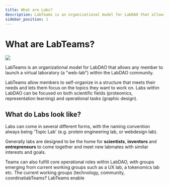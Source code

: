 ```yaml
---
title: What are Labs?
description: LabTeams is an organizational model for LabDAO that allows any member to launch a virtual laboratory.
sidebar_position: 1
---
```


# What are LabTeams?
![](https://i.imgur.com/azu4V5k.png)

LabTeams is an organizational model for LabDAO that allows any member to launch a virtual laboratory (a "web-lab") within the LabDAO community. 

LabTeams allow members to self-organize in a structure that meets their needs and lets them focus on the topics they want to work on. Labs within LabDAO can be focused on both scientific fields (proteomics, representation learning) and operational tasks (graphic design). 

## What do Labs look like? 
Labs can come in several different forms, with the naming convention always being 'Topic Lab' (e.g. protein engineering lab, or webdesign lab). 

Generally labs are designed to be the home for 
**scientists**, **inventors** and **entrepreneurs** to come together and meet new labmates with similar interests and goals. 

Teams can also fulfill core operational roles within LabDAO, with groups emerging from current working groups such as a UX lab, a tokenomics lab etc. The current working groups (technology, community, coordinatiabTeams?
LabTeams enable
